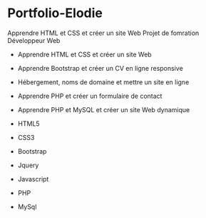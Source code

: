 # Portfolio-Elodie
 
Apprendre HTML et CSS et créer un site Web
Projet de fomration Développeur Web

- Apprendre HTML et CSS et créer un site Web
- Apprendre Bootstrap et créer un CV en ligne responsive
- Hébergement, noms de domaine et mettre un site en ligne
- Apprendre PHP et créer un formulaire de contact
- Apprendre PHP et MySQL et créer un site Web dynamique

- HTML5
- CSS3
- Bootstrap
- Jquery
- Javascript
- PHP
- MySql
